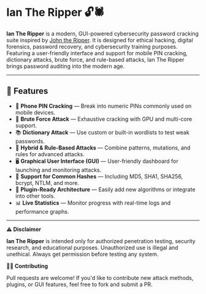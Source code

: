# Ian The Ripper 🔓🕷️

**Ian The Ripper** is a modern, GUI-powered cybersecurity password cracking suite inspired by [John the Ripper](https://www.openwall.com/john/). 
It is designed for ethical hacking, digital forensics, password recovery, and cybersecurity training purposes. Featuring a user-friendly interface and support for mobile PIN cracking, 
dictionary attacks, brute force, and rule-based attacks, Ian The Ripper brings password auditing into the modern age.

---

## 🚀 Features

- 🔢 **Phone PIN Cracking** — Break into numeric PINs commonly used on mobile devices.
- 🧠 **Brute Force Attack** — Exhaustive cracking with GPU and multi-core support.
- 📚 **Dictionary Attack** — Use custom or built-in wordlists to test weak passwords.
- 🧬 **Hybrid & Rule-Based Attacks** — Combine patterns, mutations, and rules for advanced attacks.
- 🖥️ **Graphical User Interface (GUI)** — User-friendly dashboard for launching and monitoring attacks.
- 🔐 **Support for Common Hashes** — Including MD5, SHA1, SHA256, bcrypt, NTLM, and more.
- 🔌 **Plugin-Ready Architecture** — Easily add new algorithms or integrate into other tools.
- 📊 **Live Statistics** — Monitor progress with real-time logs and performance graphs.

---

**⚠️ Disclaimer**

**Ian The Ripper** is intended only for authorized penetration testing, security research, and educational purposes.
Unauthorized use is illegal and unethical. Always get permission before testing any system.

**👨‍💻 Contributing**

Pull requests are welcome! If you'd like to contribute new attack methods, plugins, or GUI features, feel free to fork and submit a PR.
